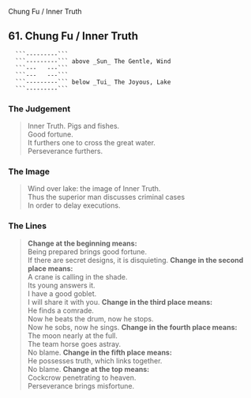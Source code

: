 Chung Fu / Inner Truth
## 61. Chung Fu / Inner Truth
      ```---------```
      ```---------``` above _Sun_ The Gentle, Wind  
      ```---   ---```
      ```---   ---```
      ```---------``` below _Tui_ The Joyous, Lake  
      ```---------```
### The Judgement
> Inner Truth. Pigs and fishes.  
 Good fortune.  
 It furthers one to cross the great water.  
 Perseverance furthers.
### The Image
> Wind over lake: the image of Inner Truth.  
 Thus the superior man discusses criminal cases  
 In order to delay executions.
### The Lines

 > **Change at the beginning means:**  
 Being prepared brings good fortune.  
 If there are secret designs, it is disquieting.
 > **Change in the second place means:**  
 A crane is calling in the shade.  
 Its young answers it.  
 I have a good goblet.  
 I will share it with you.
 > **Change in the third place means:**  
 He finds a comrade.  
 Now he beats the drum, now he stops.  
 Now he sobs, now he sings.
 > **Change in the fourth place means:**  
 The moon nearly at the full.  
 The team horse goes astray.  
 No blame.
 > **Change in the fifth place means:**  
 He possesses truth, which links together.  
 No blame.
 > **Change at the top means:**  
 Cockcrow penetrating to heaven.  
 Perseverance brings misfortune.



